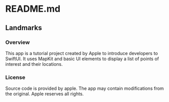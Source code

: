 #  README.md

## Landmarks

### Overview

This app is a tutorial project created by Apple to introduce developers to SwiftUI. It uses MapKit and basic UI elements to display a list of points of interest and their locations. 

### License
Source code is provided by apple. The app may contain modifications from the original. Apple reserves all rights.



